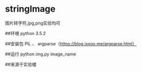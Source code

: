 # stringImage
图片转字符,jpg,png实验均可

##环境
python 3.5.2

##安装包
PIL 、 argparse（https://blog.ixxoo.me/argparse.html）

##运行
python img.py image_name

##来源于实验楼
